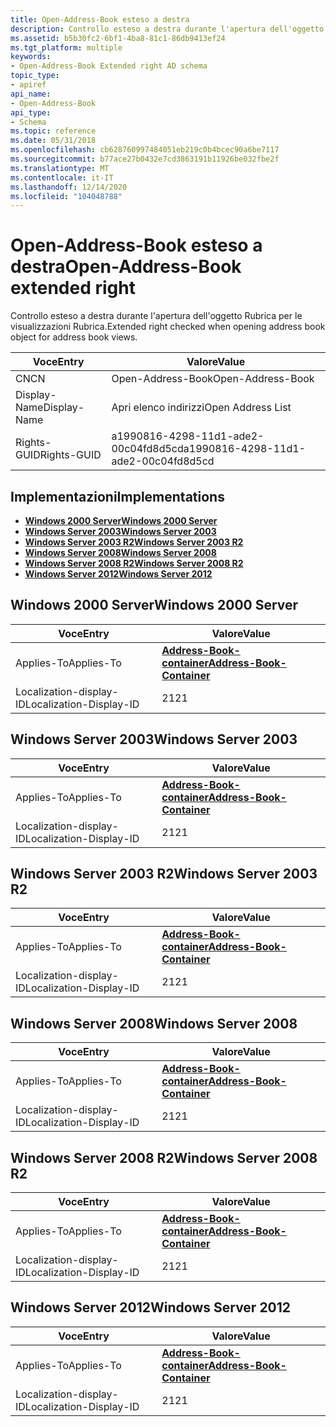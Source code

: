 ```yaml
---
title: Open-Address-Book esteso a destra
description: Controllo esteso a destra durante l'apertura dell'oggetto Rubrica per le visualizzazioni Rubrica.
ms.assetid: b5b30fc2-6bf1-4ba8-81c1-86db9413ef24
ms.tgt_platform: multiple
keywords:
- Open-Address-Book Extended right AD schema
topic_type:
- apiref
api_name:
- Open-Address-Book
api_type:
- Schema
ms.topic: reference
ms.date: 05/31/2018
ms.openlocfilehash: cb628760997484051eb219c0b4bcec90a6be7117
ms.sourcegitcommit: b77ace27b0432e7cd3863191b11926be032fbe2f
ms.translationtype: MT
ms.contentlocale: it-IT
ms.lasthandoff: 12/14/2020
ms.locfileid: "104048788"
---
```

# <a name="open-address-book-extended-right"></a><span data-ttu-id="07df7-104">Open-Address-Book esteso a destra</span><span class="sxs-lookup"><span data-stu-id="07df7-104">Open-Address-Book extended right</span></span>

<span data-ttu-id="07df7-105">Controllo esteso a destra durante l'apertura dell'oggetto Rubrica per le visualizzazioni Rubrica.</span><span class="sxs-lookup"><span data-stu-id="07df7-105">Extended right checked when opening address book object for address book views.</span></span>



| <span data-ttu-id="07df7-106">Voce</span><span class="sxs-lookup"><span data-stu-id="07df7-106">Entry</span></span> | <span data-ttu-id="07df7-107">Valore</span><span class="sxs-lookup"><span data-stu-id="07df7-107">Value</span></span> |
|--------------|--------------------------------------|
| <span data-ttu-id="07df7-108">CN</span><span class="sxs-lookup"><span data-stu-id="07df7-108">CN</span></span>           | <span data-ttu-id="07df7-109">Open-Address-Book</span><span class="sxs-lookup"><span data-stu-id="07df7-109">Open-Address-Book</span></span>                    |
| <span data-ttu-id="07df7-110">Display-Name</span><span class="sxs-lookup"><span data-stu-id="07df7-110">Display-Name</span></span> | <span data-ttu-id="07df7-111">Apri elenco indirizzi</span><span class="sxs-lookup"><span data-stu-id="07df7-111">Open Address List</span></span>                    |
| <span data-ttu-id="07df7-112">Rights-GUID</span><span class="sxs-lookup"><span data-stu-id="07df7-112">Rights-GUID</span></span>  | <span data-ttu-id="07df7-113">a1990816-4298-11d1-ade2-00c04fd8d5cd</span><span class="sxs-lookup"><span data-stu-id="07df7-113">a1990816-4298-11d1-ade2-00c04fd8d5cd</span></span> |



## <a name="implementations"></a><span data-ttu-id="07df7-114">Implementazioni</span><span class="sxs-lookup"><span data-stu-id="07df7-114">Implementations</span></span>

-   [<span data-ttu-id="07df7-115">**Windows 2000 Server**</span><span class="sxs-lookup"><span data-stu-id="07df7-115">**Windows 2000 Server**</span></span>](#windows-2000-server)
-   [<span data-ttu-id="07df7-116">**Windows Server 2003**</span><span class="sxs-lookup"><span data-stu-id="07df7-116">**Windows Server 2003**</span></span>](#windows-server-2003)
-   [<span data-ttu-id="07df7-117">**Windows Server 2003 R2**</span><span class="sxs-lookup"><span data-stu-id="07df7-117">**Windows Server 2003 R2**</span></span>](#windows-server-2003-r2)
-   [<span data-ttu-id="07df7-118">**Windows Server 2008**</span><span class="sxs-lookup"><span data-stu-id="07df7-118">**Windows Server 2008**</span></span>](#windows-server-2008)
-   [<span data-ttu-id="07df7-119">**Windows Server 2008 R2**</span><span class="sxs-lookup"><span data-stu-id="07df7-119">**Windows Server 2008 R2**</span></span>](#windows-server-2008-r2)
-   [<span data-ttu-id="07df7-120">**Windows Server 2012**</span><span class="sxs-lookup"><span data-stu-id="07df7-120">**Windows Server 2012**</span></span>](#windows-server-2012)

## <a name="windows-2000-server"></a><span data-ttu-id="07df7-121">Windows 2000 Server</span><span class="sxs-lookup"><span data-stu-id="07df7-121">Windows 2000 Server</span></span>



| <span data-ttu-id="07df7-122">Voce</span><span class="sxs-lookup"><span data-stu-id="07df7-122">Entry</span></span> | <span data-ttu-id="07df7-123">Valore</span><span class="sxs-lookup"><span data-stu-id="07df7-123">Value</span></span> |
|-------------------------|---------------------------------------------------------------------|
| <span data-ttu-id="07df7-124">Applies-To</span><span class="sxs-lookup"><span data-stu-id="07df7-124">Applies-To</span></span>              | [<span data-ttu-id="07df7-125">**Address-Book-container**</span><span class="sxs-lookup"><span data-stu-id="07df7-125">**Address-Book-Container**</span></span>](c-addressbookcontainer.md)<br/> |
| <span data-ttu-id="07df7-126">Localization-display-ID</span><span class="sxs-lookup"><span data-stu-id="07df7-126">Localization-Display-ID</span></span> | <span data-ttu-id="07df7-127">21</span><span class="sxs-lookup"><span data-stu-id="07df7-127">21</span></span>                                                                  |



## <a name="windows-server-2003"></a><span data-ttu-id="07df7-128">Windows Server 2003</span><span class="sxs-lookup"><span data-stu-id="07df7-128">Windows Server 2003</span></span>



| <span data-ttu-id="07df7-129">Voce</span><span class="sxs-lookup"><span data-stu-id="07df7-129">Entry</span></span> | <span data-ttu-id="07df7-130">Valore</span><span class="sxs-lookup"><span data-stu-id="07df7-130">Value</span></span> |
|-------------------------|---------------------------------------------------------------------|
| <span data-ttu-id="07df7-131">Applies-To</span><span class="sxs-lookup"><span data-stu-id="07df7-131">Applies-To</span></span>              | [<span data-ttu-id="07df7-132">**Address-Book-container**</span><span class="sxs-lookup"><span data-stu-id="07df7-132">**Address-Book-Container**</span></span>](c-addressbookcontainer.md)<br/> |
| <span data-ttu-id="07df7-133">Localization-display-ID</span><span class="sxs-lookup"><span data-stu-id="07df7-133">Localization-Display-ID</span></span> | <span data-ttu-id="07df7-134">21</span><span class="sxs-lookup"><span data-stu-id="07df7-134">21</span></span>                                                                  |



## <a name="windows-server-2003-r2"></a><span data-ttu-id="07df7-135">Windows Server 2003 R2</span><span class="sxs-lookup"><span data-stu-id="07df7-135">Windows Server 2003 R2</span></span>



| <span data-ttu-id="07df7-136">Voce</span><span class="sxs-lookup"><span data-stu-id="07df7-136">Entry</span></span> | <span data-ttu-id="07df7-137">Valore</span><span class="sxs-lookup"><span data-stu-id="07df7-137">Value</span></span> |
|-------------------------|---------------------------------------------------------------------|
| <span data-ttu-id="07df7-138">Applies-To</span><span class="sxs-lookup"><span data-stu-id="07df7-138">Applies-To</span></span>              | [<span data-ttu-id="07df7-139">**Address-Book-container**</span><span class="sxs-lookup"><span data-stu-id="07df7-139">**Address-Book-Container**</span></span>](c-addressbookcontainer.md)<br/> |
| <span data-ttu-id="07df7-140">Localization-display-ID</span><span class="sxs-lookup"><span data-stu-id="07df7-140">Localization-Display-ID</span></span> | <span data-ttu-id="07df7-141">21</span><span class="sxs-lookup"><span data-stu-id="07df7-141">21</span></span>                                                                  |



## <a name="windows-server-2008"></a><span data-ttu-id="07df7-142">Windows Server 2008</span><span class="sxs-lookup"><span data-stu-id="07df7-142">Windows Server 2008</span></span>



| <span data-ttu-id="07df7-143">Voce</span><span class="sxs-lookup"><span data-stu-id="07df7-143">Entry</span></span> | <span data-ttu-id="07df7-144">Valore</span><span class="sxs-lookup"><span data-stu-id="07df7-144">Value</span></span> |
|-------------------------|---------------------------------------------------------------------|
| <span data-ttu-id="07df7-145">Applies-To</span><span class="sxs-lookup"><span data-stu-id="07df7-145">Applies-To</span></span>              | [<span data-ttu-id="07df7-146">**Address-Book-container**</span><span class="sxs-lookup"><span data-stu-id="07df7-146">**Address-Book-Container**</span></span>](c-addressbookcontainer.md)<br/> |
| <span data-ttu-id="07df7-147">Localization-display-ID</span><span class="sxs-lookup"><span data-stu-id="07df7-147">Localization-Display-ID</span></span> | <span data-ttu-id="07df7-148">21</span><span class="sxs-lookup"><span data-stu-id="07df7-148">21</span></span>                                                                  |



## <a name="windows-server-2008-r2"></a><span data-ttu-id="07df7-149">Windows Server 2008 R2</span><span class="sxs-lookup"><span data-stu-id="07df7-149">Windows Server 2008 R2</span></span>



| <span data-ttu-id="07df7-150">Voce</span><span class="sxs-lookup"><span data-stu-id="07df7-150">Entry</span></span> | <span data-ttu-id="07df7-151">Valore</span><span class="sxs-lookup"><span data-stu-id="07df7-151">Value</span></span> |
|-------------------------|---------------------------------------------------------------------|
| <span data-ttu-id="07df7-152">Applies-To</span><span class="sxs-lookup"><span data-stu-id="07df7-152">Applies-To</span></span>              | [<span data-ttu-id="07df7-153">**Address-Book-container**</span><span class="sxs-lookup"><span data-stu-id="07df7-153">**Address-Book-Container**</span></span>](c-addressbookcontainer.md)<br/> |
| <span data-ttu-id="07df7-154">Localization-display-ID</span><span class="sxs-lookup"><span data-stu-id="07df7-154">Localization-Display-ID</span></span> | <span data-ttu-id="07df7-155">21</span><span class="sxs-lookup"><span data-stu-id="07df7-155">21</span></span>                                                                  |



## <a name="windows-server-2012"></a><span data-ttu-id="07df7-156">Windows Server 2012</span><span class="sxs-lookup"><span data-stu-id="07df7-156">Windows Server 2012</span></span>



| <span data-ttu-id="07df7-157">Voce</span><span class="sxs-lookup"><span data-stu-id="07df7-157">Entry</span></span> | <span data-ttu-id="07df7-158">Valore</span><span class="sxs-lookup"><span data-stu-id="07df7-158">Value</span></span> |
|-------------------------|---------------------------------------------------------------------|
| <span data-ttu-id="07df7-159">Applies-To</span><span class="sxs-lookup"><span data-stu-id="07df7-159">Applies-To</span></span>              | [<span data-ttu-id="07df7-160">**Address-Book-container**</span><span class="sxs-lookup"><span data-stu-id="07df7-160">**Address-Book-Container**</span></span>](c-addressbookcontainer.md)<br/> |
| <span data-ttu-id="07df7-161">Localization-display-ID</span><span class="sxs-lookup"><span data-stu-id="07df7-161">Localization-Display-ID</span></span> | <span data-ttu-id="07df7-162">21</span><span class="sxs-lookup"><span data-stu-id="07df7-162">21</span></span>                                                                  |



 

 






